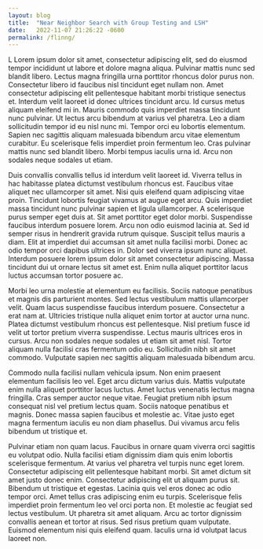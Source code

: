 ```yaml
---
layout: blog
title:  "Near Neighbor Search with Group Testing and LSH"
date:   2022-11-07 21:26:22 -0600
permalink: /flinng/
---
```


L Lorem ipsum dolor sit amet, consectetur adipiscing elit, sed do eiusmod tempor incididunt ut labore et dolore magna aliqua. Pulvinar mattis nunc sed blandit libero. Lectus magna fringilla urna porttitor rhoncus dolor purus non. Consectetur libero id faucibus nisl tincidunt eget nullam non. Amet consectetur adipiscing elit pellentesque habitant morbi tristique senectus et. Interdum velit laoreet id donec ultrices tincidunt arcu. Id cursus metus aliquam eleifend mi in. Mauris commodo quis imperdiet massa tincidunt nunc pulvinar. Ut lectus arcu bibendum at varius vel pharetra. Leo a diam sollicitudin tempor id eu nisl nunc mi. Tempor orci eu lobortis elementum. Sapien nec sagittis aliquam malesuada bibendum arcu vitae elementum curabitur. Eu scelerisque felis imperdiet proin fermentum leo. Cras pulvinar mattis nunc sed blandit libero. Morbi tempus iaculis urna id. Arcu non sodales neque sodales ut etiam.

Duis convallis convallis tellus id interdum velit laoreet id. Viverra tellus in hac habitasse platea dictumst vestibulum rhoncus est. Faucibus vitae aliquet nec ullamcorper sit amet. Nisi quis eleifend quam adipiscing vitae proin. Tincidunt lobortis feugiat vivamus at augue eget arcu. Quis imperdiet massa tincidunt nunc pulvinar sapien et ligula ullamcorper. A scelerisque purus semper eget duis at. Sit amet porttitor eget dolor morbi. Suspendisse faucibus interdum posuere lorem. Arcu non odio euismod lacinia at. Sed id semper risus in hendrerit gravida rutrum quisque. Suscipit tellus mauris a diam. Elit at imperdiet dui accumsan sit amet nulla facilisi morbi. Donec ac odio tempor orci dapibus ultrices in. Dolor sed viverra ipsum nunc aliquet. Interdum posuere lorem ipsum dolor sit amet consectetur adipiscing. Massa tincidunt dui ut ornare lectus sit amet est. Enim nulla aliquet porttitor lacus luctus accumsan tortor posuere ac.

Morbi leo urna molestie at elementum eu facilisis. Sociis natoque penatibus et magnis dis parturient montes. Sed lectus vestibulum mattis ullamcorper velit. Quam lacus suspendisse faucibus interdum posuere. Consectetur a erat nam at. Ultricies tristique nulla aliquet enim tortor at auctor urna nunc. Platea dictumst vestibulum rhoncus est pellentesque. Nisl pretium fusce id velit ut tortor pretium viverra suspendisse. Lectus mauris ultrices eros in cursus. Arcu non sodales neque sodales ut etiam sit amet nisl. Tortor aliquam nulla facilisi cras fermentum odio eu. Sollicitudin nibh sit amet commodo. Vulputate sapien nec sagittis aliquam malesuada bibendum arcu.

Commodo nulla facilisi nullam vehicula ipsum. Non enim praesent elementum facilisis leo vel. Eget arcu dictum varius duis. Mattis vulputate enim nulla aliquet porttitor lacus luctus. Amet luctus venenatis lectus magna fringilla. Cras semper auctor neque vitae. Feugiat pretium nibh ipsum consequat nisl vel pretium lectus quam. Sociis natoque penatibus et magnis. Donec massa sapien faucibus et molestie ac. Vitae justo eget magna fermentum iaculis eu non diam phasellus. Dui vivamus arcu felis bibendum ut tristique et.

Pulvinar etiam non quam lacus. Faucibus in ornare quam viverra orci sagittis eu volutpat odio. Nulla facilisi etiam dignissim diam quis enim lobortis scelerisque fermentum. At varius vel pharetra vel turpis nunc eget lorem. Consectetur adipiscing elit pellentesque habitant morbi. Sit amet dictum sit amet justo donec enim. Consectetur adipiscing elit ut aliquam purus sit. Bibendum ut tristique et egestas. Lacinia quis vel eros donec ac odio tempor orci. Amet tellus cras adipiscing enim eu turpis. Scelerisque felis imperdiet proin fermentum leo vel orci porta non. Et molestie ac feugiat sed lectus vestibulum. Ut pharetra sit amet aliquam. Arcu ac tortor dignissim convallis aenean et tortor at risus. Sed risus pretium quam vulputate. Euismod elementum nisi quis eleifend quam. Iaculis urna id volutpat lacus laoreet non.

